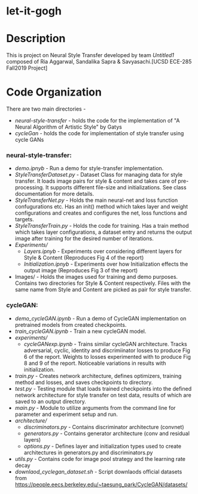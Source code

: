 # let-it-gogh

Description
===========
This is project on Neural Style Transfer developed by team *Untitled1* composed of Ria Aggarwal, Sandalika Sapra & Savyasachi.[UCSD ECE-285 Fall2019 Project]


Code Organization
=================

There are two main directories - 
 * *neural-style-transfer* - holds the code for the implementation of "A Neural Algorithm of Artistic Style" by Gatys
 * *cycleGan* - holds the code for implementation of style transfer using cycle GANs

### neural-style-transfer:

* *demo.ipnyb* - Run a demo for style-transfer implementation.
* *StyleTransferDataset.py* - Dataset Class for managing data for style transfer. It loads image pairs for style & content and takes care of pre-processing. It supports different file-size and initializations. See class documentation for more details.
 * *StyleTransferNet.py* - Holds the main neural-net and loss function confugurations etc. Has an init() method which takes layer and weight configurations and creates and configures the net, loss functions and targets. 
* *StyleTransferTrain.py* - Holds the code for training. Has a train method which takes layer configurations, a dataset entry and returns the output image after training for the desired number of iterations.  
* *Experiments/*
  * *Layers.ipnyb* - Experiments over considering different layers for Style & Content (Reproduces Fig 4 of the report)
  * *Initialization.ipnyb* - Experiments over how Initialization effects the output image (Reproduces Fig 3 of the report)
* Images/ - Holds the images used for training and demo purposes. Contains two directories for Style & Content respectively. Files with the same name from Style and Content are picked as pair for style transfer.


### cycleGAN:

* *demo_cycleGAN.ipynb* - Run a demo of CycleGAN implementation on pretrained models from created checkpoints.
* *train_cycleGAN.ipynb* - Train a new cycleGAN model.
* *experiments/*
  * *cycleGANexp.ipynb* - Trains similar cycleGAN architecture. Tracks adversarial, cyclic, identity and discrimiinator losses to produce Fig 6 of the report. Weights to losses experimented with to produce Fig 8 and 9 of the report. Noticeable variations in results with initialization.
* *train.py* - Creates network architecture, defines optimizers, training method and losses, and saves checkpoints to directory.
* *test.py* - Testing module that loads trained checkpoints into the defined network architecture for style transfer on test data, results of which are saved to an output directory.
* *main.py* - Module to utilize arguments from the command line for parameter and experiment setup and run.
* *architecture/*
  * *discriminators.py* - Contains discriminator architecture (convnet)
  * *generators.py* - Contains generator architecture (conv and residual layers)
  * *options.py* - Defines layer and initialization types used to create architectures in generators.py and discriminators.py
* *utils.py* - Contains code for image pool strategy and the learning rate decay
* *downlaod_cyclegan_dataset.sh* - Script downlaods official datasets from https://people.eecs.berkeley.edu/~taesung_park/CycleGAN/datasets/
